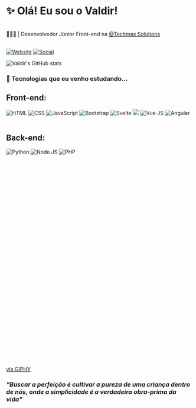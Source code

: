 # ✨ Olá! Eu sou o Valdir!
<br>
🧑🏻‍💻 | Desenvolvedor Júnior Front-end na <a href="https://github.com/techmaxsolucoes" target="_blank">@Techmax Solutions</a>
<br><br>

[![Website](https://img.shields.io/badge/website-000000?style=for-the-badge&logo=About.me&logoColor=white)](https://valdir-amaral.github.io/portfolio) [![Social](https://img.shields.io/badge/LinkedIn-0077B5?style=for-the-badge&logo=linkedin&logoColor=white)](https://www.linkedin.com/in/valdir-amaral/)


  
![Valdir's GitHub stats](https://github-readme-stats.vercel.app/api?username=valdir-amaral&show_icons=true&theme=dracula)
  

### 🎯 Tecnologias que eu venho estudando...

<h2>Front-end:</h2>

<div>
  <img src="https://img.shields.io/badge/HTML5-E34F26?style=for-the-badge&logo=html5&logoColor=white" alt="HTML">
  <img src="https://img.shields.io/badge/CSS3-1572B6?style=for-the-badge&logo=css3&logoColor=white" alt="CSS">
  <img src="https://img.shields.io/badge/JavaScript-F7DF1E?style=for-the-badge&logo=javascript&logoColor=black" alt="JavaScript">
  <img src="https://img.shields.io/badge/Bootstrap-563D7C?style=for-the-badge&logo=bootstrap&logoColor=white" alt="Bootstrap">
  <img src="https://img.shields.io/badge/Svelte-4A4A55?style=for-the-badge&logo=svelte&logoColor=FF3E00" alt="Svelte">
  <img src="https://img.shields.io/badge/React-20232A?style=for-the-badge&logo=react&logoColor=61DAFB" açt="React">
  <img src="https://img.shields.io/badge/Vue.js-35495E?style=for-the-badge&logo=vue.js&logoColor=4FC08D" alt="Vue JS">
  <img src="https://img.shields.io/badge/Angular-DD0031?style=for-the-badge&logo=angular&logoColor=white" alt="Angular"> 
  
</div>
<br>
<h2>Back-end:</h2>
<div>
  <img src="https://img.shields.io/badge/Python-3776AB?style=for-the-badge&logo=python&logoColor=white" alt="Python">
  <img src="https://img.shields.io/badge/Node.js-43853D?style=for-the-badge&logo=node.js&logoColor=white" alt="Node JS">
  <img src="https://img.shields.io/badge/PHP-777BB4?style=for-the-badge&logo=php&logoColor=white" alt="PHP">
</div>
    <br><br><br>
<div style="width:100%;height:0;padding-bottom:100%;position:relative;">
  
  <img src="https://i.giphy.com/l4KibK3JwaVo0CjDO.gif" width="50%" height="100%" allowFullScreen>
</div>
<p><a href="https://giphy.com/gifs/perfect-loops-557jCRnDBXHTQWnpnJ" target="_blank">via GIPHY</a></p>

<h3><i>"Buscar a perfeição é cultivar a pureza de uma criança dentro de nós, onde a simplicidade é a verdadeira obra-prima da vida"</i></h3>
  

